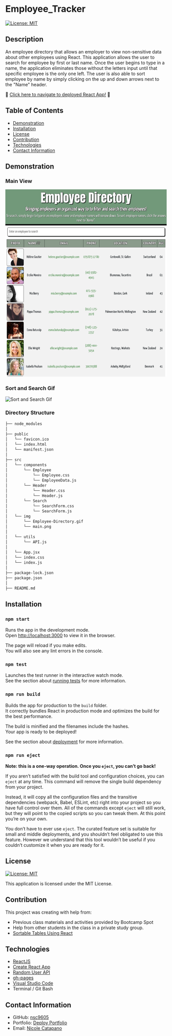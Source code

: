 # Employee_Tracker

[![License: MIT](https://img.shields.io/badge/License-MIT-yellow.svg)](https://opensource.org/licenses/MIT)

## Description

An employee directory that allows an employer to view non-sensitive data about other employees using React. This application allows the user to search for employee by first or last name. Once the user begins to type in a name, the application eliminates those without the letters input until that specific employee is the only one left. The user is also able to sort employee by name by simply clicking on the up and down arrows next to the "Name" header.

:round_pushpin: [Click here to navigate to deployed React App!](https://nsc9605.github.io/Employee_Directory/) :round_pushpin:

## Table of Contents

- [Demonstration](#demonstration)
- [Installation](#installation)
- [License](#license)
- [Contribution](#contribution)
- [Technologies](#technologies)
- [Contact Information](#contact-information)

## Demonstration

### Main View
![Main View](./src/img/main.png)

### Sort and Search Gif
![Sort and Search Gif](./src/img/Employee-Directory.gif)


### Directory Structure

```
├── node_modules
│
├── public
│   └── favicon.ico
│   └── index.html
│   └── manifest.json
│
├── src
│   └── components
│       └── Employee
│           └── Employee.css
│           └── EmployeeData.js
│       └── Header
│           └── Header.css
│           └── Header.js
│       └── Search
│           └── SearchForm.css
│           └── SearchForm.js
│   └── img
│       └── Employee-Directory.gif
│       └── main.png
│
│   └── utils
│       └── API.js
│
│   └── App.jsx
│   └── index.css
│   └── index.js
│
├── package-lock.json
├── package.json  
│
├── README.md
```

## Installation

### `npm start`

Runs the app in the development mode.\
Open [http://localhost:3000](http://localhost:3000) to view it in the browser.

The page will reload if you make edits.\
You will also see any lint errors in the console.

### `npm test`

Launches the test runner in the interactive watch mode.\
See the section about [running tests](https://facebook.github.io/create-react-app/docs/running-tests) for more information.

### `npm run build`

Builds the app for production to the `build` folder.\
It correctly bundles React in production mode and optimizes the build for the best performance.

The build is minified and the filenames include the hashes.\
Your app is ready to be deployed!

See the section about [deployment](https://facebook.github.io/create-react-app/docs/deployment) for more information.

### `npm run eject`

**Note: this is a one-way operation. Once you `eject`, you can’t go back!**

If you aren’t satisfied with the build tool and configuration choices, you can `eject` at any time. This command will remove the single build dependency from your project.

Instead, it will copy all the configuration files and the transitive dependencies (webpack, Babel, ESLint, etc) right into your project so you have full control over them. All of the commands except `eject` will still work, but they will point to the copied scripts so you can tweak them. At this point you’re on your own.

You don’t have to ever use `eject`. The curated feature set is suitable for small and middle deployments, and you shouldn’t feel obligated to use this feature. However we understand that this tool wouldn’t be useful if you couldn’t customize it when you are ready for it.


## License

[![License: MIT](https://img.shields.io/badge/License-MIT-yellow.svg)](https://opensource.org/licenses/MIT)

This application is licensed under the MIT License.

## Contribution

This project was creating with help from:

- Previous class materials and activities provided by Bootcamp Spot
- Help from other students in the class in a private study group.
- [Sortable Tables Using React](https://www.smashingmagazine.com/2020/03/sortable-tables-react/)


## Technologies

- [ReactJS](https://reactjs.org/)
- [Create React App](https://github.com/facebook/create-react-app)
- [Random User API](https://randomuser.me/)
- [gh-pages](https://www.npmjs.com/package/gh-pages)
- [Visual Studio Code](https://code.visualstudio.com/)
- Terminal / Git Bash

## Contact Information

- GitHub: [nsc9605](https://github.com/nsc9605)
- Portfolio: [Deploy Portfolio](https://nsc9605.github.io/Responsive-Portfolio/)
- Email: [Nicole Catapano](mailto:nsc9605@gmail.com)

